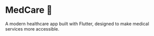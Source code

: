 # MedCare 🏥

A modern healthcare app built with Flutter, designed to make medical services more accessible. 



